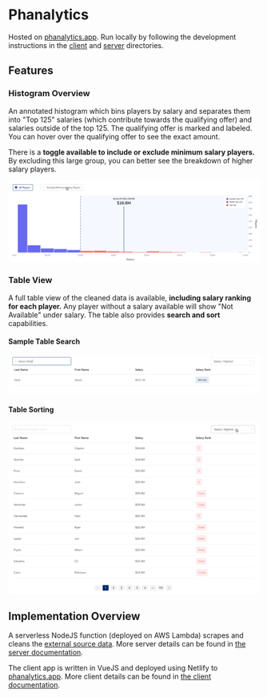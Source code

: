 # Phanalytics

Hosted on [phanalytics.app](https://phanalytics.app/). Run locally by following the development instructions in the [client](client/readme.md) and [server](server/readme.md) directories.

## Features

### Histogram Overview

An annotated histogram which bins players by salary and separates them into "Top 125" salaries (which contribute towards the qualifying offer) and salaries outside of the top 125. The qualifying offer is marked and labeled. You can hover over the qualifying offer to see the exact amount.

There is a **toggle available to include or exclude minimum salary players.** By excluding this large group, you can better see the breakdown of higher salary players.

![Histogram Preview](./client/src/docs/Phanalytics-Histogram.gif)

### Table View

A full table view of the cleaned data is available, **including salary ranking for each player.** Any player without a salary available will show "Not Available" under salary. The table also provides **search and sort** capabilities.

#### Sample Table Search

![Table Search](./client/src/docs/SampleSearch.png)

#### Table Sorting

![Table Sorting](./client/src/docs/Phanalytics-TableSort.gif)

## Implementation Overview

A serverless NodeJS function (deployed on AWS Lambda) scrapes and cleans the [external source data](https://questionnaire-148920.appspot.com/swe/data.html).
More server details can be found in [the server documentation](server/readme.md).

The client app is written in VueJS and deployed using Netlify to [phanalytics.app](https://phanalytics.app/). More client details can be found in [the client documentation](client/readme.md).
